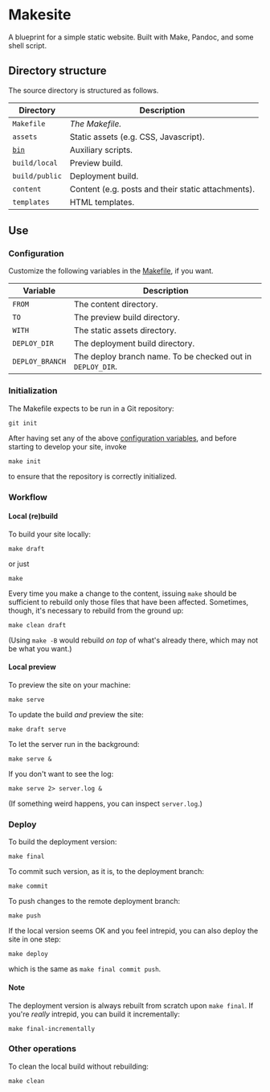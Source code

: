 # Makesite

A blueprint for a simple static website.
Built with Make, Pandoc, and some shell script.

## Directory structure

The source directory is structured as follows.

  Directory      | Description
  -------------- | --------------------------------------------------
  `Makefile`     |  *The Makefile.*
  `assets`       |  Static assets (e.g. CSS, Javascript).
  [`bin`](bin)   |  Auxiliary scripts.
  `build/local`  |  Preview build.
  `build/public` |  Deployment build.
  `content`      |  Content (e.g. posts and their static attachments).
  `templates`    |  HTML templates.

## Use

### Configuration

Customize the following variables in the [Makefile](Makefile), if you want.

  Variable        | Description
  --------------- | ----------------------------------------------------------
  `FROM`          | The content directory.
  `TO`            | The preview build directory.
  `WITH`          | The static assets directory.
  `DEPLOY_DIR`    | The deployment build directory.
  `DEPLOY_BRANCH` | The deploy branch name. To be checked out in `DEPLOY_DIR`.

### Initialization

The Makefile expects to be run in a Git repository:

    git init

After having set any of the above [configuration variables](#configuration),
and before starting to develop your site, invoke

    make init

to ensure that the repository is correctly initialized.

### Workflow

#### Local (re)build

To build your site locally:

    make draft

or just

    make

Every time you make a change to the content, issuing `make` should be
sufficient to rebuild only those files that have been affected.
Sometimes, though, it's necessary to rebuild from the ground up:

    make clean draft

(Using `make -B` would rebuild *on top* of what's already there,
which may not be what you want.)

#### Local preview

To preview the site on your machine:

    make serve

To update the build *and* preview the site:

    make draft serve

To let the server run in the background:

    make serve &

If you don't want to see the log:

    make serve 2> server.log &

(If something weird happens, you can inspect `server.log`.)

### Deploy

To build the deployment version:

    make final

To commit such version, as it is, to the deployment branch:

    make commit

To push changes to the remote deployment branch:

    make push

If the local version seems OK and you feel intrepid, you can also deploy
the site in one step:

    make deploy

which is the same as `make final commit push`.

#### Note

The deployment version is always rebuilt from scratch upon `make final`.
If you're *really* intrepid, you can build it incrementally:

    make final-incrementally

### Other operations

To clean the local build without rebuilding:

    make clean

